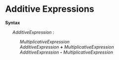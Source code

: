 # Additive Expressions

**Syntax**

<ul>
    <i>AdditiveExpression</i> :
    <ul>
        <i>MultiplicativeExpression</i><br>
        <i>AdditiveExpression</i> <b>+</b> <i>MultiplicativeExpression</i><br>
        <i>AdditiveExpression</i> <b>-</b> <i>MultiplicativeExpression</i>
    </ul>
</ul>